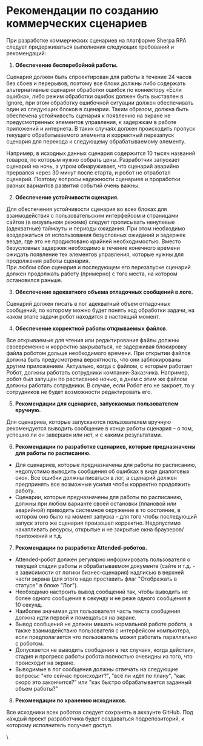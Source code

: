 # Рекомендации по созданию коммерческих сценариев

При разработке коммерческих сценариев на платформе Sherpa RPA следует придерживаться выполнения следующих требований и рекомендаций:

1. **Обеспечение бесперебойной работы.**

Сценарий должен быть спроектирован для работы в течение 24 часов без сбоев и перерывов, поэтому все блоки должны либо содержать альтернативные сценарии обработки ошибок по коннектору «Если ошибка», либо режим обработки ошибок должен быть выставлен в Ignore, при этом обработку ошибочной ситуации должен обеспечивать один из следующих блоков в сценарии. Таким образом, должна быть обеспечена устойчивость сценария к появлению на экране не предусмотренных элементов управления, к задержкам в работе приложений и интернета. В таких случаях должен происходить пропуск текущего обрабатываемого элемента и корректный перезапуск сценария для перехода к следующему обрабатываемому элементу.&#x20;

Например, в исходных данных сценария содержится 10 тысяч названий товаров, по которым нужно собрать цены. Разработчик запускает сценарий на ночь, а утром обнаруживает, что сценарий аварийно прервался через 30 минут после старта, и робот не отработал сценарий. Поэтому вопросы надежности сценариев и проработки разных вариантов развития событий очень важны.

2. **Обеспечение устойчивости сценария.**

Для обеспечения устойчивости сценария во всех блоках для взаимодействия с пользовательским интерфейсом и страницами сайтов (в визуальном режиме) следует прописывать ненулевые (адекватные) таймауты и периоды ожидания. При этом необходимо воздержаться от использования безусловных ожиданий и задержек везде, где это не продиктовано крайней необходимостью. Вместо безусловных задержек необходимо в течение конечного времени ожидать появление тех элементов управления, которые нужны для продолжения работы сценария.\
При любом сбое сценария и последующем его перезапуске сценарий должен продолжать работу (примерно) с того места, на котором остановился раньше.

3. **Обеспечение адекватного объема отладочных сообщений в логе.**

Сценарий должен писать в лог адекватный объем отладочных сообщений, по которому можно будет понять ход обработки задачи, на каком этапе задачи робот находится в настоящий момент.

4. **Обеспечение корректной работы открываемых файлов.**

Все открываемые для чтения или редактирования файлы должны своевременно и корректно закрываться, не задерживая блокировку файла роботом дольше необходимого времени. При открытии файлов должна быть предусмотрена вероятность, что они заблокированы другим приложением. Актуально, когда с файлом, с которым работает Робот, должны работать сотрудники компании-Заказчика. Например, робот был запущен по расписанию ночью, а днем с этим же файлом должны работать сотрудники. В случае, если Робот его не закроет, то у сотрудников не будет возможности редактировать его.

5. **Рекомендации для сценариев, запускаемых пользователем вручную.**

Для сценариев, которые запускаются пользователем вручную рекомендуется выводить сообщение в конце работы сценария – о том, успешно ли он завершен или нет, и с какими результатами.&#x20;

6. **Рекомендации по разработке сценариев, которые предназначены для работы по расписанию.**

* Для сценариев, которые предназначены для работы по расписанию, недопустимо выводить сообщения об ошибках в виде диалоговых окон. Все ошибки должны писаться в лог, а сценарий должен предпринять все возможные усилия чтобы корректно продолжить работу.
* Сценарии, которые предназначены для работы по расписанию, должны при любом варианте своей остановки (плановой или аварийной) приводить системное окружение в то состояние, в котором оно было на момент запуска – для того чтобы последующий запуск этого же сценария произошел корректно. Недопустимо накапливать ресурсы, открытые и не закрытые окна браузеров/приложений и т.д.

7. **Рекомендации по разработке Attended-роботов.**

* Attended-робот должен регулярно информировать пользователя о текущей стадии работы и обрабатываемом документе (сайте и т.д. - в зависимости от логики бизнес-сценария) надписью в верхней части экрана (для этого надо проставить флаг "Отображать в статусе" в блоке "Лог").
* Необходимо настроить вывод сообщений так, чтобы выводить не более одного сообщения в секунду и не реже одного сообщения в 10 секунд.
* Наиболее значимая для пользователя часть текста сообщения должна идти первой и помещаться на экране.&#x20;
* Вывод сообщений не должен мешать нормальной работе робота, а также взаимодействию пользователя с интерфейсом компьютера, если предполагается что пользователь может работать параллельно с роботом.
* Допускается не выводить сообщения в тех случаях, когда действия, стадия и прогресс работы робота полностью очевидны из того, что происходит на экране.
* Выводимые в лог сообщения должны отвечать на следующие вопросы: "что сейчас происходит?", "всё ли идёт по плану", "как скоро это закончится?" или "как быстро обрабатывается заданный объем работы?"

8. **Рекомендации по хранению исходников.**

Все исходники всех роботов следует сохранять в  аккаунте GitHub. Под каждый проект разработчика будет создаваться подрепозиторий, к которому исполнитель получает доступ.

\
